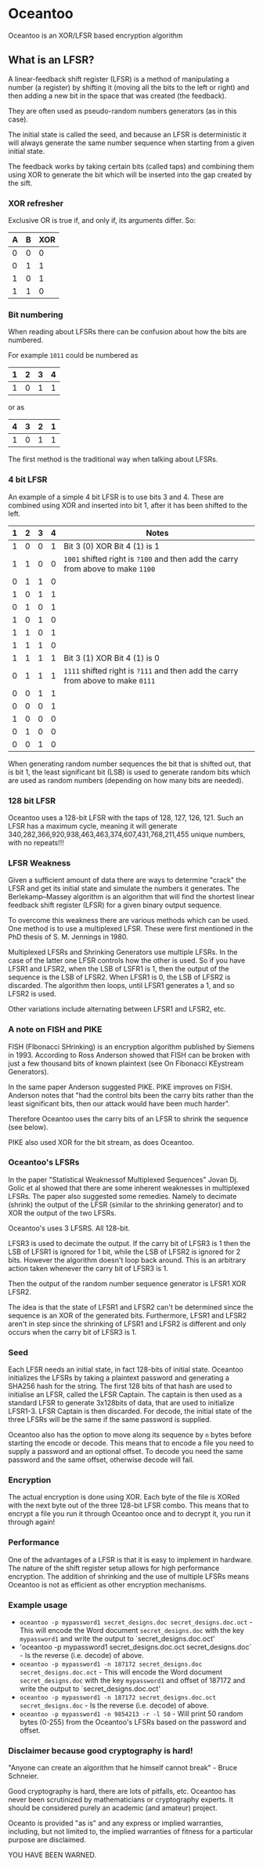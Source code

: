 # Oceantoo
Oceantoo is an XOR/LFSR based encryption algorithm

## What is an LFSR?

A linear-feedback shift register (LFSR) is a method of manipulating a number (a register) by shifting it (moving all the bits to the left or right) and then adding a new bit in the space that was created (the feedback).

They are often used as pseudo-random numbers generators (as in this case).

The initial state is called the seed, and because an LFSR is deterministic it will always generate the same number sequence when starting from a given initial state.

The feedback works by taking certain bits (called taps) and combining them using XOR to generate the bit which will be inserted into the gap created by the sift.

### XOR refresher
Exclusive OR is true if, and only if, its arguments differ. So:

|A|B|XOR|
|-|-|---|
|0|0|0|
|0|1|1|
|1|0|1|
|1|1|0|


### Bit numbering
When reading about LFSRs there can be confusion about how the bits are numbered.

For example `1011` could be numbered as

|1|2|3|4|
|-|-|-|-|
|1|0|1|1|

or as 

|4|3|2|1|
|-|-|-|-|
|1|0|1|1|

The first method is the traditional way when talking about LFSRs.

### 4 bit LFSR
An example of a simple 4 bit LFSR is to use bits 3 and 4. These are combined using XOR and inserted into bit 1, after it has been shifted to the left.

|1|2|3|4|Notes|
|-|-|-|-|-----|
|1|0|0|1|Bit 3 (0) XOR Bit 4 (1) is 1|
|1|1|0|0| `1001` shifted right is `?100` and then add the carry from above to make `1100`|
|0|1|1|0||
|1|0|1|1||
|0|1|0|1||
|1|0|1|0||
|1|1|0|1||
|1|1|1|0||
|1|1|1|1|Bit 3 (1) XOR Bit 4 (1) is 0|
|0|1|1|1|`1111` shifted right is `?111` and then add the carry from above to make `0111`|
|0|0|1|1||
|0|0|0|1||
|1|0|0|0||
|0|1|0|0||
|0|0|1|0||

When generating random number sequences the bit that is shifted out, that is bit 1, the least significant bit (LSB) is used to generate random bits which are used as random numbers (depending on how many bits are needed).

### 128 bit LFSR
Oceantoo uses a 128-bit LFSR with the taps of 128, 127, 126, 121. Such an LFSR has a maximum cycle, meaning it will generate 340,282,366,920,938,463,463,374,607,431,768,211,455 unique numbers, with no repeats!!!

### LFSR Weakness
Given a sufficient amount of data there are ways to determine "crack" the LFSR and get its initial state and simulate the numbers it generates. The Berlekamp–Massey algorithm is an algorithm that will find the shortest linear feedback shift register (LFSR) for a given binary output sequence.

To overcome this weakness there are various methods which can be used. One method is to use a multiplexed LFSR. These were first mentioned in the PhD thesis of S. M. Jennings in 1980.

Multiplexed LFSRs and Shrinking Generators use multiple LFSRs. In the case of the latter one LFSR controls how the other is used. So if you have LFSR1 and LFSR2, when the LSB of LSFR1 is 1, then the output of the sequence is the LSB of LFSR2. When LFSR1 is 0, the LSB of LFSR2 is discarded. The algorithm then loops, until LFSR1 generates a 1, and so LFSR2 is used.

Other variations include alternating between LFSR1 and LFSR2, etc.

### A note on FISH and PIKE

FISH (FIbonacci SHrinking) is an encryption algorithm published by Siemens in 1993. According to Ross Anderson showed that FISH can be broken with just a few thousand bits of known plaintext (see On Fibonacci KEystream Generators).

In the same paper Anderson suggested PIKE. PIKE improves on FISH. Anderson notes that "had the control bits been the carry bits rather than the least significant bits, then our attack would have been much harder".

Therefore Oceantoo uses the carry bits of an LFSR to shrink the sequence (see below).

PIKE also used XOR for the bit stream, as does Oceantoo.

### Oceantoo's LFSRs
In the paper "Statistical Weaknessof Multiplexed Sequences" Jovan Dj. Golic et al showed that there are some inherent weaknesses in multiplexed LFSRs. The paper also suggested some remedies. Namely to decimate (shrink) the output of the LFSR (similar to the shrinking generator) and to XOR the output of the two LFSRs.

Oceantoo's uses 3 LFSRS. All 128-bit.

LFSR3 is used to decimate the output. If the carry bit of LFSR3 is 1 then the LSB of LFSR1 is ignored for 1 bit, while the LSB of LFSR2 is ignored for 2 bits. However the algorithm doesn't loop back around. This is an arbitrary action taken whenever the carry bit of LFSR3 is 1.

Then the output of the random number sequence generator is LFSR1 XOR LFSR2.

The idea is that the state of LFSR1 and LFSR2 can't be determined since the sequence is an XOR of the generated bits. Furthermore, LFSR1 and LFSR2 aren't in step since the shrinking of LFSR1 and LFSR2 is different and only occurs when the carry bit of LFSR3 is 1.

### Seed
Each LFSR needs an initial state, in fact 128-bits of initial state. Oceantoo initializes the LFSRs by taking a plaintext password and generating a SHA256 hash for the string. The first 128 bits of that hash are used to initialise an LFSR, called the LFSR Captain. The captain is then used as a standard LFSR to generate 3x128bits of data, that are used to initialize LFSR1-3. LFSR Captain is then discarded. For decode, the initial state of the three LFSRs will be the same if the same password is supplied.

Oceantoo also has the option to move along its sequence by `n` bytes before starting the encode or decode. This means that to encode a file you need to supply a password and an optional offset. To decode you need the same password and the same offset, otherwise decode will fail.

### Encryption
The actual encryption is done using XOR. Each byte of the file is XORed with the next byte out of the three 128-bit LFSR combo. This means that to encrypt a file you run it through Oceantoo once and to decrypt it, you run it through again!

### Performance
One of the advantages of a LFSR is that it is easy to implement in hardware. The nature of the shift register setup allows for high performance encryption. The addition of shrinking and the use of multiple LFSRs means Oceantoo is not as efficient as other encryption mechanisms.

### Example usage
* `oceantoo -p mypassword1 secret_designs.doc secret_designs.doc.oct` - This will encode the Word document `secret_designs.doc` with the key `mypassword1` and write the output to `secret_designs.doc.oct'
* 'oceantoo -p mypassword1 secret_designs.doc.oct secret_designs.doc` - Is the reverse (i.e. decode) of above.
* `oceantoo -p mypassword1 -n 187172 secret_designs.doc secret_designs.doc.oct` - This will encode the Word document `secret_designs.doc` with the key `mypassword1` and offset of 187172 and write the output to `secret_designs.doc.oct'
* `oceantoo -p mypassword1 -n 187172 secret_designs.doc.oct secret_designs.doc` - Is the reverse (i.e. decode) of above.
* `oceantoo -p mypassword1 -n 9854213 -r -l 50` - Will print 50 random bytes (0-255) from the Oceantoo's LFSRs based on the password and offset.

### Disclaimer because good cryptography is hard!
"Anyone can create an algorithm that he himself cannot break" - Bruce Schneier.

Good cryptography is hard, there are lots of pitfalls, etc. Oceantoo has never been scrutinized by mathematicians or cryptography experts. It should be considered purely an academic (and amateur) project.

Oceanto is provided "as is" and any express or implied warranties, including, but not limited to, the implied warranties of fitness for a particular purpose are disclaimed.

YOU HAVE BEEN WARNED.
